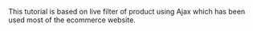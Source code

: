 This tutorial is based on live filter of product using Ajax which has been used most of the ecommerce website.
